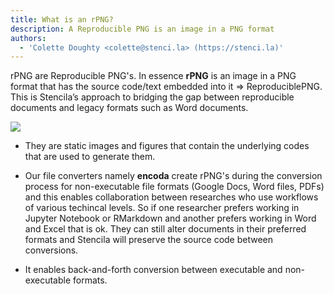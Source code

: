 ```yaml
---
title: What is an rPNG?
description: A Reproducible PNG is an image in a PNG format
authors:
  - 'Colette Doughty <colette@stenci.la> (https://stenci.la)'
---
```


rPNG are Reproducible PNG's. In essence **rPNG** is an image in a PNG format that has the source code/text embedded into it => ReproduciblePNG.
This is Stencila’s approach to bridging the gap between reproducible documents and legacy formats such as Word documents.

![](https://i.imgur.com/kb1u4Eg.png)

- They are static images and figures that contain the underlying codes that are used to generate them.

- Our file converters namely **encoda** create rPNG's during the conversion process for non-executable file formats (Google Docs, Word files, PDFs) and this enables collaboration between researches who use workflows of various techincal levels. So if one researcher prefers working in Jupyter Notebook or RMarkdown and another prefers working in Word and Excel that is ok.
  They can still alter documents in their preferred formats and Stencila will preserve the source code between conversions.

- It enables back-and-forth conversion between executable and non-executable formats.
